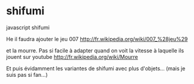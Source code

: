 shifumi
=======

javascript shifumi

He il faudra ajouter le jeu 007
http://fr.wikipedia.org/wiki/007_%28jeu%29

et la mourre. Pas si facile à adapter quand on voit la vitesse à laquelle ils jouent sur youtube
http://fr.wikipedia.org/wiki/Mourre

Et puis évidamment les variantes de shifumi avec plus d'objets... (mais je suis pas si fan...)
